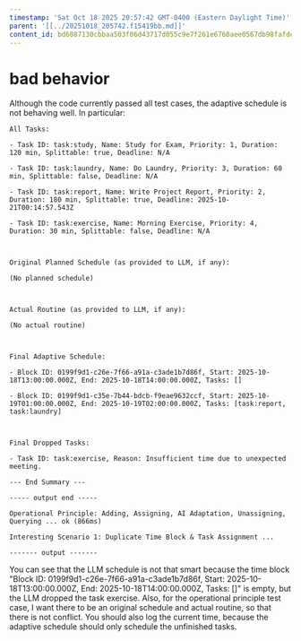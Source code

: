 ```yaml
---
timestamp: 'Sat Oct 18 2025 20:57:42 GMT-0400 (Eastern Daylight Time)'
parent: '[[../20251018_205742.f15419bb.md]]'
content_id: bd6087130cbbaa503f06d43717d055c9e7f261e6760aee0567db98fafdebd5fa
---
```


# bad behavior

Although the code currently passed all test cases, the adaptive schedule is not behaving well. In particular:

```
All Tasks:

- Task ID: task:study, Name: Study for Exam, Priority: 1, Duration: 120 min, Splittable: true, Deadline: N/A

- Task ID: task:laundry, Name: Do Laundry, Priority: 3, Duration: 60 min, Splittable: false, Deadline: N/A

- Task ID: task:report, Name: Write Project Report, Priority: 2, Duration: 180 min, Splittable: true, Deadline: 2025-10-21T00:14:57.543Z

- Task ID: task:exercise, Name: Morning Exercise, Priority: 4, Duration: 30 min, Splittable: false, Deadline: N/A

  

Original Planned Schedule (as provided to LLM, if any):

(No planned schedule)

  

Actual Routine (as provided to LLM, if any):

(No actual routine)

  

Final Adaptive Schedule:

- Block ID: 0199f9d1-c26e-7f66-a91a-c3ade1b7d86f, Start: 2025-10-18T13:00:00.000Z, End: 2025-10-18T14:00:00.000Z, Tasks: []

- Block ID: 0199f9d1-c35e-7b44-bdcb-f9eae9632ccf, Start: 2025-10-19T01:00:00.000Z, End: 2025-10-19T02:00:00.000Z, Tasks: [task:report, task:laundry]

  

Final Dropped Tasks:

- Task ID: task:exercise, Reason: Insufficient time due to unexpected meeting.

--- End Summary ---

----- output end -----

Operational Principle: Adding, Assigning, AI Adaptation, Unassigning, Querying ... ok (866ms)

Interesting Scenario 1: Duplicate Time Block & Task Assignment ...

------- output -------
```

You can see that the LLM schedule is not that smart because the time block "Block ID: 0199f9d1-c26e-7f66-a91a-c3ade1b7d86f, Start: 2025-10-18T13:00:00.000Z, End: 2025-10-18T14:00:00.000Z, Tasks: \[]" is empty, but the LLM dropped the task exercise.
Also, for the operational principle test case, I want there to be an original schedule and actual routine, so that there is not conflict. You should also log the current time, because the adaptive schedule should only schedule the unfinished tasks.
